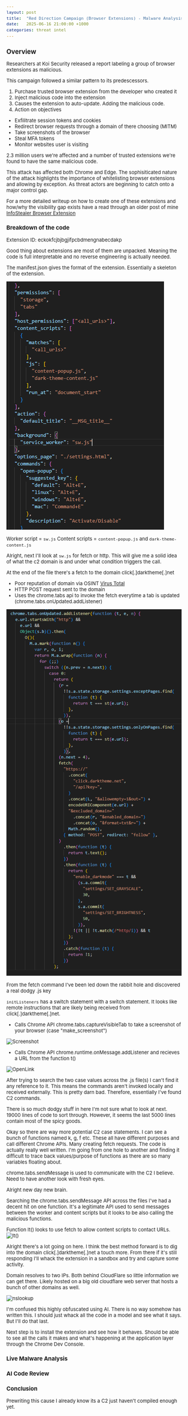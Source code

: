 ```yaml
---
layout: post
title:  "Red Direction Campaign (Browser Extensions) - Malware Analysis"
date:   2025-06-16 21:00:00 +1000
categories: threat intel
---
```


<style>
  body { font-size: 13px; }
  h1 { font-size: 19px !important; }
  h2 { font-size: 17px !important; }
  h3 { font-size: 15px !important; }
</style>

## Overview

Researchers at Koi Security released a report labeling a group of browser extensions as malicious.

This campaign followed a similar pattern to its predescessors. 
1. Purchase trusted browser extension from the developer who created it
2. Inject malicious code into the extension
3. Causes the extension to auto-update. Adding the malicious code.
4. Action on objectives
- Exfilitrate session tokens and cookies
- Redirect browser requests through a domain of there choosing (MITM)
- Take screenshots of the browser
- Steal MFA tokens
- Monitor websites user is visiting

2.3 million users we're affected and a number of trusted extensions we're found to have the same malicious code.

This attack has affected both Chrome and Edge. The sophisiticated nature of the attack highlights the importance of whitelisting browser extensions and allowing by exception. As threat actors are beginning to catch onto a major control gap. 

For a more detailed writeup on how to create one of these extensions and how/why the visibility gap exists have a read through an older post of mine [InfoStealer Browser Extension](https://lvl0socanalyst.github.io/project/2025/06/16/my-eight-post.html)

### Breakdown of the code

Extension ID: eckokfcjbjbgjifpcbdmengnabecdakp

Good thing about extensions are most of them are unpacked. Meaning the code is full interpretable and no reverse engineering is actually needed.

The manifest.json gives the format of the extension. Essentially a skeleton of the extension. 

![Manifest.json](/images/manifest.PNG)

Worker script = ```sw.js```
Content scripts = ```content-popup.js``` and ```dark-theme-content.js```

Alright, next I'll look at ```sw.js``` for fetch or http. This will give me a solid idea of what the c2 domain is and under what condition triggers the call.

At the end of the file there's a fetch to the domain click[.]darktheme[.]net
- Poor reputation of domain via OSINT [Virus Total](https://www.virustotal.com/gui/domain/click.darktheme.net/detection)
- HTTP POST request sent to the domain
- Uses the chrome.tabs api to invoke the fetch everytime a tab is updated (chrome.tabs.onUpdated.addListener)

![Fetch](/images/fetch_to_domain.PNG)

From the fetch command I've been led down the rabbit hole and discovered a real dodgy .js key

```initListeners``` has a switch statement with a switch statement. It looks like remote instructions that are likely being received from click[.]darktheme[.]net.

- Calls Chrome API chrome.tabs.captureVisibleTab to take a screenshot of your browser (case "make_screenshot")

![Screenshot](/images/capture.PNG)

- Calls Chrome API chrome.runtime.onMessage.addListener and recieves a URL from the function t()

![OpenLink](/images/open_link.PNG)

After trying to search the two case values across the .js file(s) I can't find it any reference to it. This means the commands aren't invoked locally and received externally. This is pretty darn bad. Therefore, essentially I've found C2 commands.

There is so much dodgy stuff in here I'm not sure what to look at next. 19000 lines of code to sort through. However, it seems the last 5000 lines contain most of the spicy goods.

Okay so there are way more potential C2 case statements. I can see a bunch of functions named k, g, f etc. These all have different purposes and call different Chrome APIs. Many creating fetch requests. The code is actually really well written. I'm going from one hole to another and finding it difficult to trace back values/purpose of functions as there are so many variables floating about. 

chrome.tabs.sendMessage is used to communicate with the C2 I believe. Need to have another look with fresh eyes.

Alright new day new brain. 

Searching the chrome.tabs.sendMessage API across the files I've had a decent hit on one function. It's a legitimate API used to send messages between the worker and content scripts but it looks to be also calling the malicious functions.

Function lt() looks to use fetch to allow content scripts to contact URLs.
![lt()](/images/lts.PNG)

Alright there's a lot going on here. I think the best method forward is to dig into the domain click[.]darktheme[.]net a touch more. From there if it's still responding I'll whack the extension in a sandbox and try and capture some activity. 

Domain resolves to two IPs. Both behind CloudFlare so little information we can get there. Likely hosted on a big old cloudflare web server that hosts a bunch of other domains as well.

![nslookup](/images/nslookup.PNG)

I'm confused this highly obfuscated using AI. There is no way somehow has written this. I should just whack all the code in a model and see what it says. But I'll do that last.

Next step is to install the extension and see how it behaves. Should be able to see all the calls it makes and what's happening at the application layer through the Chrome Dev Console. 

### Live Malware Analysis

### AI Code Review

### Conclusion

Prewriting this cause I already know its a C2 just haven't compiled enough yet.